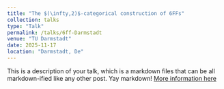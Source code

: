 ```yaml
---
title: "The $(\infty,2)$-categorical construction of 6FFs"
collection: talks
type: "Talk"
permalink: /talks/6ff-Darmstadt
venue: "TU Darmstadt"
date: 2025-11-17
location: "Darmstadt, De"
---
```




This is a description of your talk, which is a markdown files that can be all markdown-ified like any other post. Yay markdown!
[More information here](https://www.mathematik.tu-darmstadt.de/algebra/forschung_algebra/konferenzen_und_workshops_ag_algebra/workshop_sixfunctor_formalisms.en.jsp)
